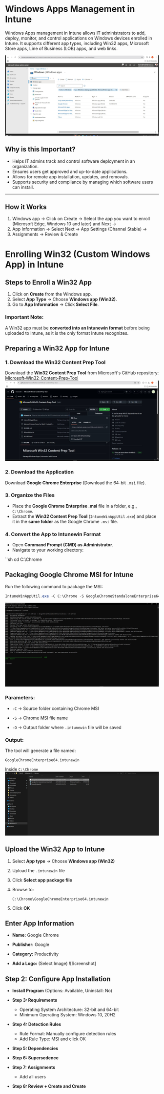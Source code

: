 # Windows Apps Management in Intune

Windows Apps management in Intune allows IT administrators to add, deploy, monitor, and control applications on Windows devices enrolled in Intune. It supports different app types, including Win32 apps, Microsoft Store apps, Line of Business (LOB) apps, and web links.

![Screenshot](images/screenshot47.jpg)
## Why is this Important?

- Helps IT admins track and control software deployment in an organization.
- Ensures users get approved and up-to-date applications.
- Allows for remote app installation, updates, and removals.
- Supports security and compliance by managing which software users can install.
---
## How it Works

1. Windows app → Click on Create → Select the app you want to enroll (Microsoft Edge, Windows 10 and later) and Next → 
2. App Information → Select Next → App Settings (Channel Stable) → 
3. Assignments → Review & Create

# Enrolling Win32 (Custom Windows App) in Intune

## Steps to Enroll a Win32 App

1. Click on **Create** from the Windows app.
2. Select **App Type** → Choose **Windows app (Win32)**.
3. Go to **App Information** → Click **Select File**.

### Important Note:
A Win32 app must be **converted into an Intunewin format** before being uploaded to Intune, as it is the only format Intune recognizes.

## Preparing a Win32 App for Intune

### 1. Download the Win32 Content Prep Tool
Download the **Win32 Content Prep Tool** from Microsoft's GitHub repository:  
[Microsoft-Win32-Content-Prep-Tool](https://github.com/microsoft/Microsoft-Win32-Content-Prep-Tool)
![Screenshot](images/screenshot48.jpg)
### 2. Download the Application
Download **Google Chrome Enterprise** (Download the 64-bit `.msi` file).

### 3. Organize the Files
- Place the **Google Chrome Enterprise .msi** file in a folder, e.g., `C:\Chrome`.
- Extract the **Win32 Content Prep Tool** (`IntuneWinAppUtil.exe`) and place it in the **same folder** as the Google Chrome `.msi` file.

### 4. Convert the App to Intunewin Format
- Open **Command Prompt (CMD) as Administrator**.
- Navigate to your working directory:

``sh
cd C:\Chrome

## Packaging Google Chrome MSI for Intune

Run the following command to package the MSI:

```powershell
IntuneWinAppUtil.exe -C C:\Chrome -S GoogleChromeStandaloneEnterprise64.msi -O C:\Chrome
```
![Screenshot](images/screenshot49.jpg)
### Parameters:

- `-C` → Source folder containing Chrome MSI
    
- `-S` → Chrome MSI file name
    
- `-O` → Output folder where `.intunewin` file will be saved
    

### Output:

The tool will generate a file named:

```text
GoogleChromeEnterprise64.intunewin
```

Inside `C:\Chrome`
![Screenshot](images/screenshot49-1.jpg)
## Upload the Win32 App to Intune

1. Select **App type** → Choose **Windows app (Win32)**
    
2. Upload the `.intunewin` file
    
3. Click **Select app package file**
    
4. Browse to:
    
    ```text
    C:\Chrome\GoogleChromeEnterprise64.intunewin
    ```
    
5. Click **OK**
## Enter App Information

- **Name:** Google Chrome
    
- **Publisher:** Google
    
- **Category:** Productivity
    
- **Add a Logo:** (Select Image)
![Screenshot]
## Step 2: Configure App Installation

- **Install Program** (Options: Available, Uninstall: No)  
- **Step 3: Requirements**  
  - Operating System Architecture: 32-bit and 64-bit  
  - Minimum Operating System: Windows 10, 20H2  

- **Step 4: Detection Rules**  
  - Rule Format: Manually configure detection rules  
  - Add Rule Type: MSI and click OK  

- **Step 5: Dependencies**  

- **Step 6: Supersedence**  

- **Step 7: Assignments**  
  - Add all users  

- **Step 8: Review + Create and Create**
